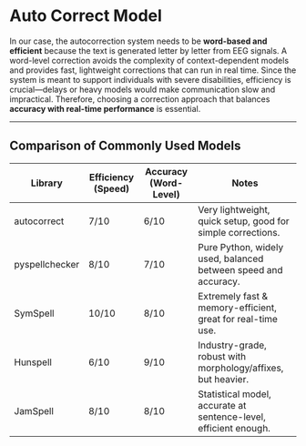 # Auto Correct Model

In our case, the autocorrection system needs to be **word-based and efficient** because the text is generated letter by letter from EEG signals. A word-level correction avoids the complexity of context-dependent models and provides fast, lightweight corrections that can run in real time. Since the system is meant to support individuals with severe disabilities, efficiency is crucial—delays or heavy models would make communication slow and impractical. Therefore, choosing a correction approach that balances **accuracy with real-time performance** is essential.

---

## Comparison of Commonly Used Models

| Library        | Efficiency (Speed) | Accuracy (Word-Level) | Notes                                                                 |
|----------------|--------------------|------------------------|----------------------------------------------------------------------|
| autocorrect    | 7/10               | 6/10                   | Very lightweight, quick setup, good for simple corrections.          |
| pyspellchecker | 8/10               | 7/10                   | Pure Python, widely used, balanced between speed and accuracy.       |
| SymSpell       | 10/10              | 8/10                   | Extremely fast & memory-efficient, great for real-time use.          |
| Hunspell       | 6/10               | 9/10                   | Industry-grade, robust with morphology/affixes, but heavier.         |
| JamSpell       | 8/10               | 8/10                   | Statistical model, accurate at sentence-level, efficient enough.     |
